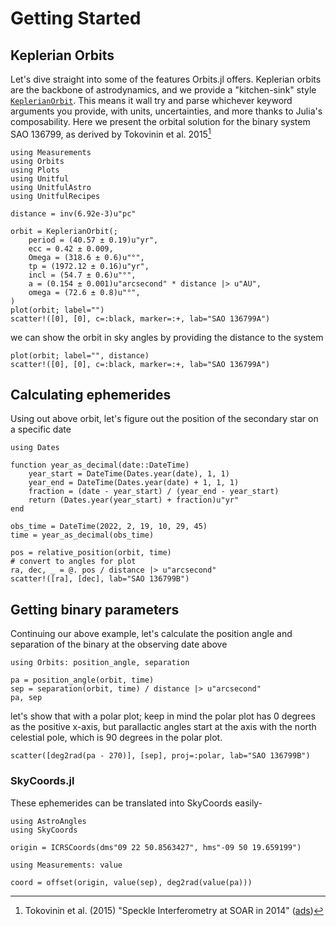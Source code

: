 
# Getting Started

## Keplerian Orbits

Let's dive straight into some of the features Orbits.jl offers. Keplerian orbits are the backbone of astrodynamics, and we provide a "kitchen-sink" style [`KeplerianOrbit`](@ref). This means it wall try and parse whichever keyword arguments you provide, with units, uncertainties, and more thanks to Julia's composability. Here we present the orbital solution for the binary system SAO 136799, as derived by Tokovinin et al. 2015[^1]

```@example kep
using Measurements
using Orbits
using Plots
using Unitful
using UnitfulAstro
using UnitfulRecipes

distance = inv(6.92e-3)u"pc"

orbit = KeplerianOrbit(;
    period = (40.57 ± 0.19)u"yr",
    ecc = 0.42 ± 0.009,
    Omega = (318.6 ± 0.6)u"°",
    tp = (1972.12 ± 0.16)u"yr",
    incl = (54.7 ± 0.6)u"°",
    a = (0.154 ± 0.001)u"arcsecond" * distance |> u"AU",
    omega = (72.6 ± 0.8)u"°",
)
plot(orbit; label="")
scatter!([0], [0], c=:black, marker=:+, lab="SAO 136799A")
```

we can show the orbit in sky angles by providing the distance to the system

```@example kep
plot(orbit; label="", distance)
scatter!([0], [0], c=:black, marker=:+, lab="SAO 136799A")
```

## Calculating ephemerides

Using out above orbit, let's figure out the position of the secondary star on a specific date

```@example kep
using Dates

function year_as_decimal(date::DateTime)
    year_start = DateTime(Dates.year(date), 1, 1)
    year_end = DateTime(Dates.year(date) + 1, 1, 1)
    fraction = (date - year_start) / (year_end - year_start)
    return (Dates.year(year_start) + fraction)u"yr"
end

obs_time = DateTime(2022, 2, 19, 10, 29, 45)
time = year_as_decimal(obs_time)
```

```@example kep
pos = relative_position(orbit, time)
# convert to angles for plot
ra, dec, _ = @. pos / distance |> u"arcsecond"
scatter!([ra], [dec], lab="SAO 136799B")
```

## Getting binary parameters

Continuing our above example, let's calculate the position angle and separation of the binary at the observing date above

```@example kep
using Orbits: position_angle, separation

pa = position_angle(orbit, time)
sep = separation(orbit, time) / distance |> u"arcsecond"
pa, sep
```

let's show that with a polar plot; keep in mind the polar plot has 0 degrees as the positive x-axis, but parallactic angles start at the axis with the north celestial pole, which is 90 degrees in the polar plot.

```@example kep
scatter([deg2rad(pa - 270)], [sep], proj=:polar, lab="SAO 136799B")
```

### SkyCoords.jl

These ephemerides can be translated into SkyCoords easily-

```@example kep
using AstroAngles
using SkyCoords

origin = ICRSCoords(dms"09 22 50.8563427", hms"-09 50 19.659199")
```

```@example kep
using Measurements: value

coord = offset(origin, value(sep), deg2rad(value(pa)))
```

[^1]: Tokovinin et al. (2015) "Speckle Interferometry at SOAR in 2014" ([ads](https://ui.adsabs.harvard.edu/abs/2015AJ....150...50T))
